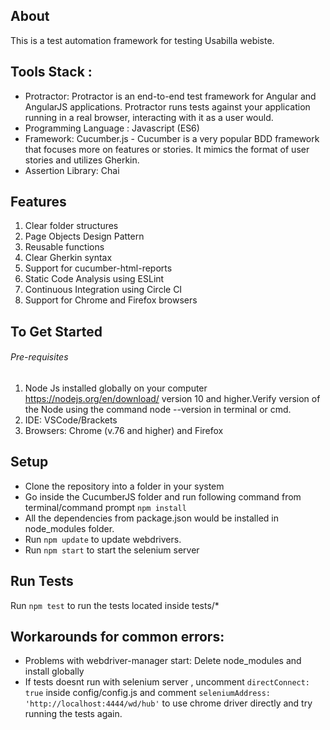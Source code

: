 ## About
This is a test automation framework for testing Usabilla webiste.

## Tools Stack :
- Protractor: Protractor is an end-to-end test framework for Angular and AngularJS applications. Protractor runs tests against your application running in a real browser, interacting with it as a user would.
- Programming Language : Javascript (ES6)
- Framework: Cucumber.js - Cucumber is a very popular BDD framework that focuses more on features or stories. It mimics the format of user stories and utilizes Gherkin.
- Assertion Library: Chai

## Features
1. Clear folder structures 
2. Page Objects Design Pattern
3. Reusable functions
4. Clear Gherkin syntax
5. Support for cucumber-html-reports
6. Static Code Analysis using ESLint
7. Continuous Integration using Circle CI
8. Support for Chrome and Firefox browsers

## To Get Started
###### Pre-requisites

1. Node Js installed globally on your computer https://nodejs.org/en/download/
   version 10 and higher.Verify version of the Node using the command node --version in terminal or cmd.
2. IDE: VSCode/Brackets
3. Browsers: Chrome (v.76 and higher) and Firefox

## Setup
* Clone the repository into a folder in your system
* Go inside the CucumberJS folder and run following command from terminal/command prompt
    `npm install`
* All the dependencies from package.json would be installed in node_modules folder.
* Run `npm update` to update webdrivers.
* Run `npm start` to start the selenium server

## Run Tests
Run `npm test` to run the tests located inside tests/*

## Workarounds for common errors:
* Problems with webdriver-manager start: Delete node_modules and install globally
* If tests doesnt run with selenium server , uncomment `directConnect: true` inside config/config.js and comment `seleniumAddress: 'http://localhost:4444/wd/hub'` to use chrome driver directly and try running the tests again.
